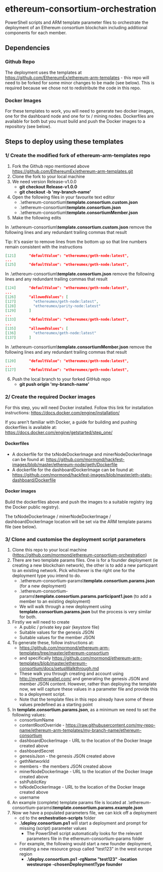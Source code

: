 # ethereum-consortium-orchestration
PowerShell scripts and ARM template parameter files to orchestrate the deployment of an Ethereum consortium blockchain including additional components for each member.

## Dependencies

### Github Repo
The deployment uses the templates at https://github.com/EthereumEx/ethereum-arm-templates - this repo will need to be forked for some minor changes to be made (see below). This is required because we chose not to redistribute the code in this repo.

### Docker Images
For these templates to work, you will need to generate two docker images, one for the dashboard node and one for tx / mining nodes. Dockerfiles are available for both but you must build and push the Docker images to a repository (see below).

## Steps to deploy using these templates

### 1/ Create the modified fork of ethereum-arm-templates repo

1. Fork the Github repo mentioned above https://github.com/EthereumEx/ethereum-arm-templates.git 
2. Clone the fork to your local machine
3. We need version Release-v1.0.0
    * __git checkout Release-v1.0.0__
    * __git checkout -b 'my-branch-name'__
4. Open the following files in your favourite text editor
    * .\\ethereum-consortium\\__template.consortium.custom.json__
    * .\\ethereum-consortium\\__template.consortium.json__
    * .\\ethereum-consortium\\__template.consortiumMember.json__
5. Make the following edits

In .\\ethereum-consortium\\__template.consortium.custom.json__ remove the following lines and any redundant trailing commas that result 

Tip: It's easier to remove lines from the bottom up so that line numbers remain consistent with the instructions

```json
[121]      "defaultValue": "ethereumex/geth-node:latest",
...
[125]      "defaultValue": "ethereumex/geth-node:latest",
```

In .\\ethereum-consortium\\__template.consortium.json__ remove the following lines and any redundant trailing commas that result 

```json
[124]      "defaultValue": "ethereumex/geth-node:latest",
...
[126]      "allowedValues": [
[127]        "ethereumex/geth-node:latest",
[128]        "ethereumex/parity-node:latest"
[129]      ]
...
[133]      "defaultValue": "ethereumex/geth-node:latest",
...
[135]      "allowedValues": [
[136]        "ethereumex/geth-node:latest"
[137]      ]	  
```

In .\\ethereum-consortium\\__template.consortiumMember.json__ remove the following lines and any redundant trailing commas that result 

```json
[120]      "defaultValue": "ethereumex/geth-node:latest",
...
[127]      "defaultValue": "ethereumex/geth-node:latest",	  
```

6. Push the local branch to your forked GitHub repo
    * __git push origin 'my-branch-name'__ 

### 2/ Create the required Docker images
For this step, you will need Docker installed. Follow this link for installation instructions: https://docs.docker.com/engine/installation/

If you aren't familiar with Docker, a guide for building and pushing dockerfiles is available at: https://docs.docker.com/engine/getstarted/step_one/
#### Dockerfiles
* A dockerfile for the txNodeDockerImage and minerNodeDockerImage can be found at: 
https://github.com/mormond/hackfest-images/blob/master/ethereum-node/geth/Dockerfile  
* A dockerfile for the dashboardDockerImage can be found at:     
https://github.com/mormond/hackfest-images/blob/master/eth-stats-dashboard/Dockerfile 

#### Docker images
Build the dockerfiles above and push the images to a suitable registry (eg the Docker public registry).

The txNodeDockerImage / minerNodeDockerImage / dashboardDockerImage location will be set via the ARM template params file (see below).

### 3/ Clone and customise the deployment script parameters
1. Clone this repo to your local machine (https://github.com/mormond/ethereum-consortium-orchestration)
2. There are two template params files. One is for a founder deployment (ie creating a new blockchain network), the other is to add a new particpant to an existing network. Pick whichever is the right one for the deployment type you intend to do. 
   * .\\ethereum-consortium-params\\__template.consortium.params.json__ (for a new deployment)
   * .\\ethereum-consortium-params\\__template.consortium.params.participant1.json__ (to add a member to an existing deployment)
   * We will walk through a new deployment using __template.consortium.params.json__ but the process is very similar for both.
3. Firstly we will need to create
   * A public / private key pair (keystore file)
   * Suitable values for the genesis JSON
   * Suitable values for the member JSON
4. To generate these, follow instructions at:
   * https://github.com/mormond/ethereum-arm-templates/tree/master/ethereum-consortium 
   * and specifically https://github.com/mormond/ethereum-arm-templates/blob/master/ethereum-consortium/docs/setupWalkthrough.md 
   * These walk you through creating and account using http://myetherwallet.com/ and generating the genesis JSON and member JSON content. However, rather than deploying the template now, we will capture these values in a parameter file and provide this to a deployment script.
   * Note that the template files in this repo already have some of these values predefined as a starting point 
5. In __template.consortium.params.json__, as a minimum we need to set the following values:
   * consortiumName
   * contentRootOverride - https://raw.githubusercontent.com/my-repo-name/ethereum-arm-templates/my-branch-name/ethereum-consortium
   * dashboardDockerImage - URL to the location of the Docker Image created above
   * dashboardSecret
   * genesisJson - the genesis JSON created above
   * gethNetworkId
   * members - the members JSON created above
   * minerNodeDockerImage - URL to the location of the Docker Image created above
   * sshPublicKey
   * txNodeDockerImage - URL to the location of the Docker Image created above
   * username
6. An example (complete) template params file is located at .\\ethereum-consortium-params\\__template.consortium.params.example.json__
7. Now we have a populated parameters file, we can kick off a deployment
   * cd to the __orchestration-scripts__ folder
   * __.\\deploy.consortium.ps1__ will start a deployment and prompt for missing (script) parameter values
      * The PowerShell script automatically looks for the relevant parameters file in the ethereum-consortium-params folder
   * For example, the following would start a new founder deployment, creating a new resource group called "test123" in the west europe region
      * __.\\deploy.consortium.ps1 -rgName "test123" -location westeurope -chosenDeploymentType founder__
